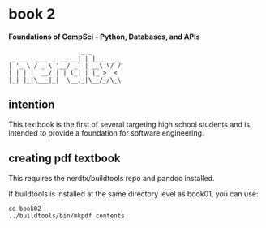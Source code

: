 # book 2

**Foundations of CompSci - Python, Databases, and APIs**

```
                    _ _
 _ __   ___ _ __ __| | |___  __
| '_ \ / _ \ '__/ _` | __\ \/ /
| | | |  __/ | | (_| | |_ >  <
|_| |_|\___|_|  \__,_|\__/_/\_\
```

## intention

This textbook is the first of several targeting high school students and is
intended to provide a foundation for software engineering.

## creating pdf textbook

This requires the nerdtx/buildtools repo and pandoc installed.

If buildtools is installed at the same directory level as book01, you can use:

```
cd book02
../buildtools/bin/mkpdf contents
```


